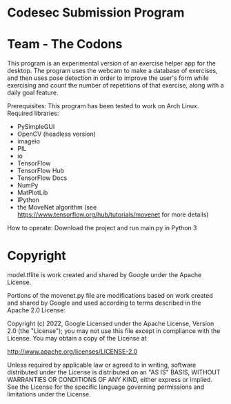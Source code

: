 # Codesec Submission Program
# Team - The Codons

This program is an experimental version of an exercise helper app for the desktop.
The program uses the webcam to make a database of exercises, and then uses pose detection in order to improve the user's form while exercising and count the number of repetitions of that exercise, along with a daily goal feature.

Prerequisites:
This program has been tested to work on Arch Linux.
Required libraries:
* PySimpleGUI
* OpenCV (headless version)
* imageio
* PIL
* io
* TensorFlow
* TensorFlow Hub
* TensorFlow Docs
* NumPy
* MatPlotLib
* IPython
* the MoveNet algorithm (see https://www.tensorflow.org/hub/tutorials/movenet for more details)

How to operate:
Download the project and run main.py in Python 3

# Copyright

model.tflite is work created and shared by Google under the Apache License.

Portions of the movenet.py file are modifications based on work created and shared by Google and used according to terms described in the Apache 2.0 License:

Copyright (c) 2022, Google
Licensed under the Apache License, Version 2.0 (the "License");
you may not use this file except in compliance with the License.
You may obtain a copy of the License at

http://www.apache.org/licenses/LICENSE-2.0

Unless required by applicable law or agreed to in writing, software
distributed under the License is distributed on an "AS IS" BASIS,
WITHOUT WARRANTIES OR CONDITIONS OF ANY KIND, either express or implied.
See the License for the specific language governing permissions and
limitations under the License.
